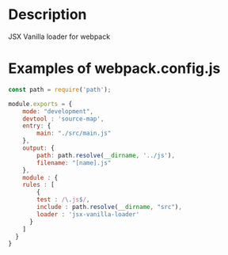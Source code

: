 # Description

JSX Vanilla loader for webpack

# Examples of webpack.config.js

```js
const path = require('path');

module.exports = {
	mode: "development",
	devtool : 'source-map',
	entry: {
		main: "./src/main.js"
	},
	output: {
		path: path.resolve(__dirname, '../js'),
		filename: "[name].js"
	},
	module : {
    rules : [
		{
        test : /\.js$/,
        include : path.resolve(__dirname, "src"),
        loader : 'jsx-vanilla-loader'
      }
    ]
  }
}

```